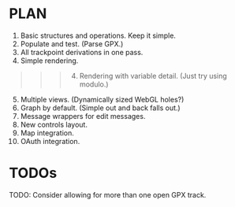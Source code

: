 # PLAN

1. Basic structures and operations. Keep it simple.
2. Populate and test. (Parse GPX.)
3. All trackpoint derivations in one pass.
3. Simple rendering.

>>> 4. Rendering with variable detail. (Just try using modulo.)

5. Multiple views. (Dynamically sized WebGL holes?)
6. Graph by default. (Simple out and back falls out.)
7. Message wrappers for edit messages.
8. New controls layout.
9. Map integration.
9. OAuth integration.

# TODOs

TODO: Consider allowing for more than one open GPX track.

